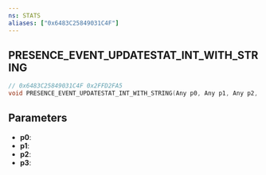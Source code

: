 ```yaml
---
ns: STATS
aliases: ["0x6483C25849031C4F"]
---
```

## PRESENCE_EVENT_UPDATESTAT_INT_WITH_STRING

```c
// 0x6483C25849031C4F 0x2FFD2FA5
void PRESENCE_EVENT_UPDATESTAT_INT_WITH_STRING(Any p0, Any p1, Any p2, Any* p3);
```


## Parameters
* **p0**: 
* **p1**: 
* **p2**: 
* **p3**: 

